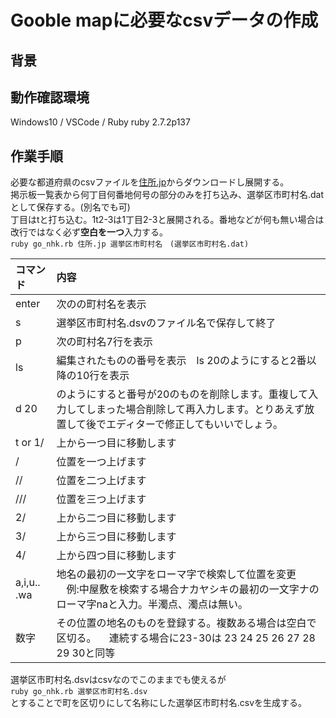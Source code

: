 # Gooble mapに必要なcsvデータの作成
## 背景
## 動作確認環境
Windows10 / VSCode / Ruby ruby 2.7.2p137
## 作業手順
必要な都道府県のcsvファイルを[住所.jp](http://jusyo.jp/csv/new.php)からダウンロードし展開する。  
掲示板一覧表から何丁目何番地何号の部分のみを打ち込み、選挙区市町村名.datとして保存する。(別名でも可)  
 丁目はtと打ち込む。1t2-3は1丁目2-3と展開される。番地などが何も無い場合は改行ではなく必ず**空白を一つ**入力する。  
```ruby go_nhk.rb 住所.jp 選挙区市町村名　(選挙区市町村名.dat)```  

|コマンド|内容|
|:---|:---|  
|enter |次のの町村名を表示|  
|s |選挙区市町村名.dsvのファイル名で保存して終了|  
p |次の町村名7行を表示  
ls |編集されたものの番号を表示　ls 20のようにすると2番以降の10行を表示  
d 20|のようにすると番号が20のものを削除します。重複して入力してしまった場合削除して再入力します。とりあえず放置して後でエディターで修正してもいいでしょう。  
t or 1/|上から一つ目に移動します  
/ |位置を一つ上げます  
// |位置を二つ上げます  
/// |位置を三つ上げます  
2/ |上から二つ目に移動します  
3/ |上から三つ目に移動します  
4/ |上から四つ目に移動します  
a,i,u.. .wa |地名の最初の一文字をローマ字で検索して位置を変更  　例:中屋敷を検索する場合ナカヤシキの最初の一文字ナのローマ字naと入力。半濁点、濁点は無い。  
数字 |その位置の地名のものを登録する。複数ある場合は空白で区切る。  　連続する場合に23-30は 23 24 25 26 27 28 29 30と同等  

選挙区市町村名.dsvはcsvなのでこのままでも使えるが  
```ruby go_nhk.rb 選挙区市町村名.dsv```  
とすることで町を区切りにして名称にした選挙区市町村名.csvを生成する。  
